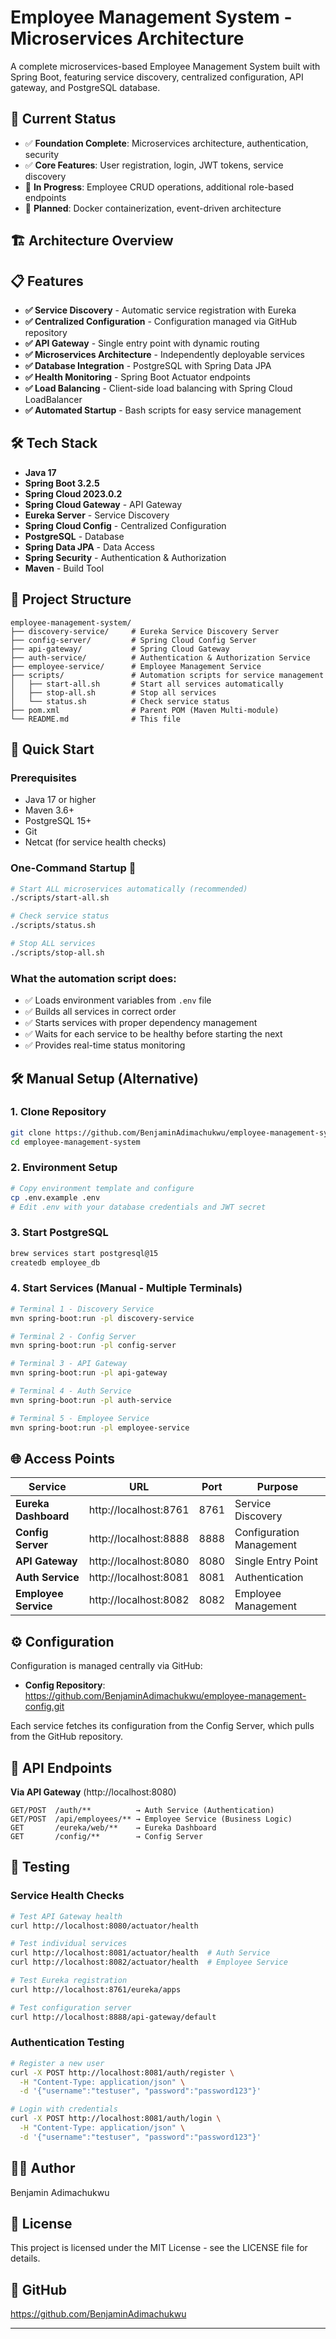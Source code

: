 

# **Employee Management System - Microservices Architecture**

A complete microservices-based Employee Management System built with Spring Boot, featuring service discovery, centralized configuration, API gateway, and PostgreSQL database.

## 🚀 Current Status
- ✅ **Foundation Complete**: Microservices architecture, authentication, security
- ✅ **Core Features**: User registration, login, JWT tokens, service discovery
- 🔄 **In Progress**: Employee CRUD operations, additional role-based endpoints
- 🔄 **Planned**: Docker containerization, event-driven architecture

## 🏗️ Architecture Overview

## 📋 Features

- **✅ Service Discovery** - Automatic service registration with Eureka
- **✅ Centralized Configuration** - Configuration managed via GitHub repository
- **✅ API Gateway** - Single entry point with dynamic routing
- **✅ Microservices Architecture** - Independently deployable services
- **✅ Database Integration** - PostgreSQL with Spring Data JPA
- **✅ Health Monitoring** - Spring Boot Actuator endpoints
- **✅ Load Balancing** - Client-side load balancing with Spring Cloud LoadBalancer
- **✅ Automated Startup** - Bash scripts for easy service management

## 🛠️ Tech Stack

- **Java 17**
- **Spring Boot 3.2.5**
- **Spring Cloud 2023.0.2**
- **Spring Cloud Gateway** - API Gateway
- **Eureka Server** - Service Discovery
- **Spring Cloud Config** - Centralized Configuration
- **PostgreSQL** - Database
- **Spring Data JPA** - Data Access
- **Spring Security** - Authentication & Authorization
- **Maven** - Build Tool

## 📁 Project Structure
```
employee-management-system/
├── discovery-service/     # Eureka Service Discovery Server
├── config-server/         # Spring Cloud Config Server  
├── api-gateway/           # Spring Cloud Gateway
├── auth-service/          # Authentication & Authorization Service
├── employee-service/      # Employee Management Service
├── scripts/               # Automation scripts for service management
│   ├── start-all.sh       # Start all services automatically
│   ├── stop-all.sh        # Stop all services
│   └── status.sh          # Check service status
├── pom.xml                # Parent POM (Maven Multi-module)
└── README.md              # This file
```

## 🚀 Quick Start

### **Prerequisites**
- Java 17 or higher
- Maven 3.6+
- PostgreSQL 15+
- Git
- Netcat (for service health checks)

### **One-Command Startup** 🚀

```bash
# Start ALL microservices automatically (recommended)
./scripts/start-all.sh

# Check service status
./scripts/status.sh

# Stop ALL services
./scripts/stop-all.sh
```

### **What the automation script does:**
- ✅ Loads environment variables from `.env` file
- ✅ Builds all services in correct order
- ✅ Starts services with proper dependency management
- ✅ Waits for each service to be healthy before starting the next
- ✅ Provides real-time status monitoring

## 🛠️ Manual Setup (Alternative)

### 1. Clone Repository
```bash
git clone https://github.com/BenjaminAdimachukwu/employee-management-system.git
cd employee-management-system
```

### 2. Environment Setup
```bash
# Copy environment template and configure
cp .env.example .env
# Edit .env with your database credentials and JWT secret
```

### 3. Start PostgreSQL
```bash
brew services start postgresql@15
createdb employee_db
```

### 4. Start Services (Manual - Multiple Terminals)
```bash
# Terminal 1 - Discovery Service
mvn spring-boot:run -pl discovery-service

# Terminal 2 - Config Server  
mvn spring-boot:run -pl config-server

# Terminal 3 - API Gateway
mvn spring-boot:run -pl api-gateway

# Terminal 4 - Auth Service
mvn spring-boot:run -pl auth-service

# Terminal 5 - Employee Service
mvn spring-boot:run -pl employee-service
```

## 🌐 Access Points

| Service | URL | Port | Purpose |
|---------|-----|------|---------|
| **Eureka Dashboard** | http://localhost:8761 | 8761 | Service Discovery |
| **Config Server** | http://localhost:8888 | 8888 | Configuration Management |
| **API Gateway** | http://localhost:8080 | 8080 | Single Entry Point |
| **Auth Service** | http://localhost:8081 | 8081 | Authentication |
| **Employee Service** | http://localhost:8082 | 8082 | Employee Management |

## ⚙️ Configuration

Configuration is managed centrally via GitHub:
- **Config Repository**: https://github.com/BenjaminAdimachukwu/employee-management-config.git

Each service fetches its configuration from the Config Server, which pulls from the GitHub repository.

## 🔌 API Endpoints

**Via API Gateway** (http://localhost:8080)
```
GET/POST  /auth/**          → Auth Service (Authentication)
GET/POST  /api/employees/** → Employee Service (Business Logic)  
GET       /eureka/web/**    → Eureka Dashboard
GET       /config/**        → Config Server
```

## 🧪 Testing

### **Service Health Checks**
```bash
# Test API Gateway health
curl http://localhost:8080/actuator/health

# Test individual services
curl http://localhost:8081/actuator/health  # Auth Service
curl http://localhost:8082/actuator/health  # Employee Service

# Test Eureka registration
curl http://localhost:8761/eureka/apps

# Test configuration server
curl http://localhost:8888/api-gateway/default
```

### **Authentication Testing**
```bash
# Register a new user
curl -X POST http://localhost:8081/auth/register \
  -H "Content-Type: application/json" \
  -d '{"username":"testuser", "password":"password123"}'

# Login with credentials  
curl -X POST http://localhost:8081/auth/login \
  -H "Content-Type: application/json" \
  -d '{"username":"testuser", "password":"password123"}'
```

## 👨‍💻 Author
Benjamin Adimachukwu

## 📄 License
This project is licensed under the MIT License - see the LICENSE file for details.

## 🔗 GitHub
https://github.com/BenjaminAdimachukwu

---

